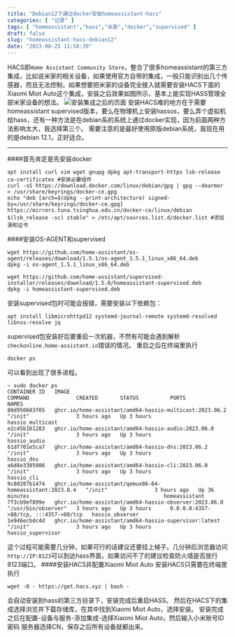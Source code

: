 ```yaml
---
title: "Debian12下通过docker安装homeassistant-hacs"
categories: [ "记录" ]
tags: [ "homeassistant","hass","米家","docker","supervised" ]
draft: false
slug: "homeassistant-hacs-debian12"
date: "2023-08-25 11:58:39"
---
```


HACS即`Home Assistant Community Store`，整合了很多homeassistant的第三方集成，比如说米家的相关设备，如果使用官方自带的集成，一般只能识别出几个传感器，而且无法控制，如果想要把米家的设备完全接入就需要安装HACS下面的Xiaomi Miot Auto这个集成，安装之后效果如图所示，基本上能实现HASS管理全部米家设备的想法。
![安装集成之后的页面][1]
安装HACS难的地方在于需要homeassistant supervised版本，要么在物理机上安装hassos，要么弄个虚拟机给hass，还有一种方法是在debian系的系统上通过docker实现，因为前面两种方法影响太大，我选择第三个。
需要注意的是最好使用原版debian系统，我现在用的是debian 12.1，正好适合。

----------
####首先肯定是先安装docker
```
apt install curl vim wget gnupg dpkg apt-transport-https lsb-release ca-certificates #安装必要组件
curl -sS https://download.docker.com/linux/debian/gpg | gpg --dearmor > /usr/share/keyrings/docker-ce.gpg
echo "deb [arch=$(dpkg --print-architecture) signed-by=/usr/share/keyrings/docker-ce.gpg] https://mirrors.tuna.tsinghua.edu.cn/docker-ce/linux/debian $(lsb_release -sc) stable" > /etc/apt/sources.list.d/docker.list #添加源和证书
```
####安装OS-AGENT和supervised
```
wget https://github.com/home-assistant/os-agent/releases/download/1.5.1/os-agent_1.5.1_linux_x86_64.deb
dpkg -i os-agent_1.5.1_linux_x86_64.deb

wget https://github.com/home-assistant/supervised-installer/releases/download/1.5.0/homeassistant-supervised.deb
dpkg -i homeassistant-supervised.deb
```
安装supervised包时可能会报错，需要安装以下依赖包：
```
apt install libmicrohttpd12 systemd-journal-remote systemd-resolved libnss-resolve jq
```
supervised包安装好后要重启一次机器，不然有可能会遇到解析`checkonline.home-assistant.io`错误的情况。
重启之后在终端里执行
```
docker ps
```
可以看到出现了很多进程。
```
~ sudo docker ps
CONTAINER ID   IMAGE                                                      COMMAND               CREATED       STATUS          PORTS                                   NAMES
80d950683f05   ghcr.io/home-assistant/amd64-hassio-multicast:2023.06.2    "/init"               3 hours ago   Up 3 hours                                              hassio_multicast
e2c45b161283   ghcr.io/home-assistant/amd64-hassio-audio:2023.06.0        "/init"               3 hours ago   Up 3 hours                                              hassio_audio
61df701e5ca7   ghcr.io/home-assistant/amd64-hassio-dns:2023.06.2          "/init"               3 hours ago   Up 3 hours                                              hassio_dns
a6d8e3385086   ghcr.io/home-assistant/amd64-hassio-cli:2023.06.0          "/init"               3 hours ago   Up 3 hours                                              hassio_cli
9c80287b1474   ghcr.io/home-assistant/qemux86-64-homeassistant:2023.8.4   "/init"               3 hours ago   Up 36 minutes                                           homeassistant
7f3cb9ef899e   ghcr.io/home-assistant/amd64-hassio-observer:2023.06.0     "/usr/bin/observer"   3 hours ago   Up 3 hours      0.0.0.0:4357->80/tcp, :::4357->80/tcp   hassio_observer
1e946ecbdc4d   ghcr.io/home-assistant/amd64-hassio-supervisor:latest      "/init"               3 hours ago   Up 3 hours                                              hassio_supervisor
```
这个过程可能需要几分钟，如果可行的话建议还要挂上梯子。几分钟后浏览器访问`http://IP:8123`可以到达hass界面，如果访问不了的建议检查防火墙是否放行8123端口。
####安装HACS并配置Xiaomi Miot Auto
安装HACS只需要在终端里执行
```
wget -O - https://get.hacs.xyz | bash -
```
会自动安装到hass的第三方目录下，安装完成后重启HASS。
然后在HACS下的集成选择浏览并下载存储库，在其中找到Xiaomi Miot Auto，选择安装。
安装完成之后在配置-设备与服务-添加集成-选择Xiaomi Miot Auto，然后输入小米账号ID 密码 服务器选择CN，保存之后所有设备就都出来。 



  [1]: https://img-tama-guru.oss-cn-hongkong.aliyuncs.com/2023/08/25/64e820b842fb5.png